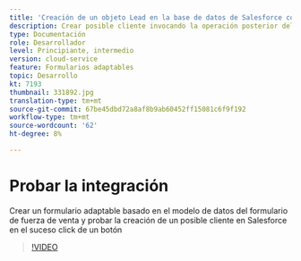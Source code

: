 ```yaml
---
title: 'Creación de un objeto Lead en la base de datos de Salesforce con un suceso click de un botón '
description: Crear posible cliente invocando la operación posterior del Modelo de datos de formulario
type: Documentación
role: Desarrollador
level: Principiante, intermedio
version: cloud-service
feature: Formularios adaptables
topic: Desarrollo
kt: 7193
thumbnail: 331892.jpg
translation-type: tm+mt
source-git-commit: 67be45dbd72a8af8b9ab60452ff15081c6f9f192
workflow-type: tm+mt
source-wordcount: '62'
ht-degree: 8%

---
```



# Probar la integración

Crear un formulario adaptable basado en el modelo de datos del formulario de fuerza de venta y probar la creación de un posible cliente en Salesforce en el suceso click de un botón

>[!VIDEO](https://video.tv.adobe.com/v/331892?quality=12&learn=on)


